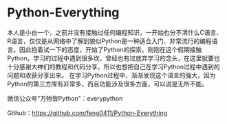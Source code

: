 # Python-Everything
本人是小白一个，之前并没有接触过任何编程知识，一开始也分不清什么C语言、R语言，仅仅是从网络中了解到貌似Python是一种适合入门、非常流行的编程语言。因此抱着试一下的态度，开始了Python的探索。刚刚在这个假期接触Python，学习的过程中遇到很多坎，曾经也有过放弃学习的念头，在这里就要也十分感谢大神们的教程和代码分享，所以也想把自己在学习Python过程中遇到的问题和收获分享出来。
在学习Python过程中，渐渐发现这个语言的强大，因为Python的第三方库有非常多，而且功能涉及很多方面，可以说是无所不能。



微信公众号"万物皆Python"：everypython


Github：https://github.com/feng0411/Python-Everything
